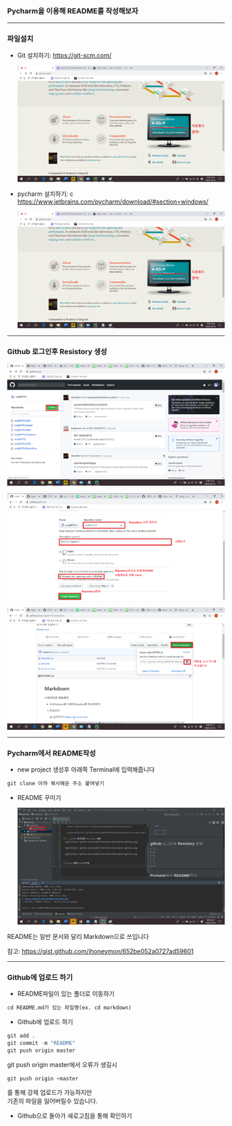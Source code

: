 ### Pycharm을 이용해 README를 작성해보자
* * *
 ### __파일설치__

   - Git 설치하기: <https://git-scm.com/>
       
     ![git](https://github.com/wotjd0715/Pycharm/blob/master/git1.png)
      
   - pycharm 설치하기: c
     <https://www.jetbrains.com/pycharm/download/#section=windows/>
        
     ![pycharm](https://github.com/wotjd0715/Pycharm/blob/master/git1.png)
___
  ### __Github 로그인후 Resistory 생성__
   ![git](https://github.com/wotjd0715/Pycharm/blob/master/github1.png)
   
   ![git](https://github.com/wotjd0715/Pycharm/blob/master/github2.png) 
   
   ![git](https://github.com/wotjd0715/Pycharm/blob/master/github3.png)
   
 ___
  ### Pycharm에서 README작성
  - new project 생성후 아래쪽 Terminal에   입력해줍니다
  ```python
  git clone 아까 복사해둔 주소 붙여넣기 
  ```
 - README 꾸미기
 
   ![git](https://github.com/wotjd0715/Pycharm/blob/master/p2.png)
  
  README는 일반 문서와 달리 Markdown으로 쓰입니다
  
  잠고: <https://gist.github.com/ihoneymon/652be052a0727ad59601>

---
### Github에 업로드 하기

 - README파일이 있는 폴더로 이동하기
 ```python
 cd README.md가 있는 파일명(ex. cd markdown)
 ```
 - Github에 업로드 하기 
 ```python
 git add .
 git commit -m "README"
 git push origin master
 ```
 git push origin master에서 오류가 생길시 
 ```python
git push origin +master 
```
를 통해 강제 업로드가 가능하지만    
기존의 파일을 잃어버릴수 있습니다.
 - Github으로 돌아가 새로고침을 통해 확인하기
 
    